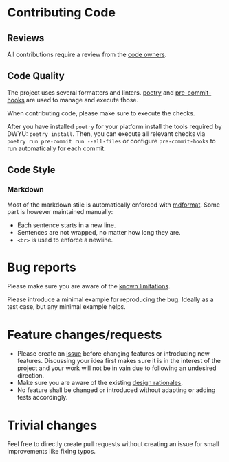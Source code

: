 # Contributing Code

## Reviews

All contributions require a review from the [code owners](.github/CODEOWNERS).

## Code Quality

The project uses several formatters and linters.
[poetry](https://github.com/python-poetry/poetry) and [pre-commit-hooks](https://github.com/pre-commit/pre-commit-hooks) are used to manage and execute those.

When contributing code, please make sure to execute the checks.

After you have installed `poetry` for your platform install the tools required by DWYU: `poetry install`.
Then, you can execute all relevant checks via `poetry run pre-commit run --all-files` or configure `pre-commit-hooks` to run automatically for each commit.

## Code Style

### Markdown

Most of the markdown stile is automatically enforced with [mdformat](https://github.com/executablebooks/mdformat).
Some part is however maintained manually:

- Each sentence starts in a new line.
- Sentences are not wrapped, no matter how long they are.
- `<br>` is used to enforce a newline.

# Bug reports

Please make sure you are aware of the [known limitations](https://github.com/martis42/depend_on_what_you_use#known-limitations).

Please introduce a minimal example for reproducing the bug.
Ideally as a test case, but any minimal example helps.

# Feature changes/requests

- Please create an [issue](https://github.com/martis42/depend_on_what_you_use/issues) before changing features or introducing new features.
  Discussing your idea first makes sure it is in the interest of the project and your work will not be in vain due to following an undesired direction.
- Make sure you are aware of the existing [design rationales](docs/project_design_rationales.md).
- No feature shall be changed or introduced without adapting or adding tests accordingly.

# Trivial changes

Feel free to directly create pull requests without creating an issue for small improvements like fixing typos.
